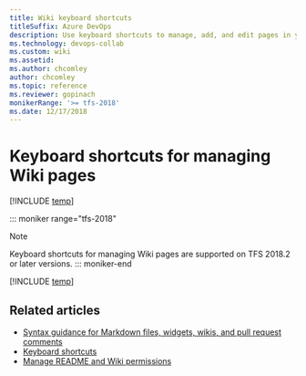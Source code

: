 ```yaml
---
title: Wiki keyboard shortcuts 
titleSuffix: Azure DevOps 
description: Use keyboard shortcuts to manage, add, and edit pages in your built-in team project wiki in Azure DevOps
ms.technology: devops-collab
ms.custom: wiki
ms.assetid:  
ms.author: chcomley
author: chcomley
ms.topic: reference
ms.reviewer: gopinach
monikerRange: '>= tfs-2018'
ms.date: 12/17/2018  
---
```


# Keyboard shortcuts for managing Wiki pages

[!INCLUDE [temp](../../includes/version-vsts-tfs-2018.md)]

::: moniker range="tfs-2018"

> [!NOTE]  
> Keyboard shortcuts for managing Wiki pages are supported on TFS 2018.2 or later versions.
> ::: moniker-end

[!INCLUDE [temp](../../includes/keyboard-shortcuts/wiki-shortcuts.md)]

## Related articles

- [Syntax guidance for Markdown files, widgets, wikis, and pull request comments](../../reference/markdown-guidance.md)
- [Keyboard shortcuts](../navigation/keyboard-shortcuts.md)
- [Manage README and Wiki permissions](manage-readme-wiki-permissions.md)
